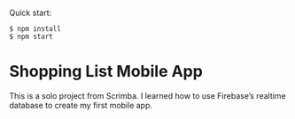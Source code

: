 Quick start:

```
$ npm install
$ npm start
````

# Shopping List Mobile App
This is a solo project from Scrimba. I learned how to use Firebase’s realtime database to create my first mobile app.
